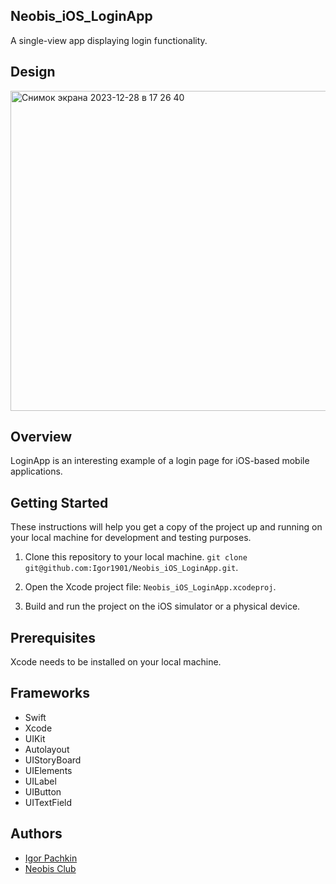 ## Neobis_iOS_LoginApp
A single-view app displaying login functionality.

## Design
<img width="512" alt="Снимок экрана 2023-12-28 в 17 26 40" src="https://github.com/Igor1901/Neobis_iOS_LoginApp/assets/31537820/05963567-40e3-448a-a6aa-f8fab109df34">

## Overview
LoginApp is an interesting example of a login page for iOS-based mobile applications.

## Getting Started
These instructions will help you get a copy of the project up and running on your local machine for development and testing purposes.

1. Clone this repository to your local machine. `git clone git@github.com:Igor1901/Neobis_iOS_LoginApp.git`.

2. Open the Xcode project file: `Neobis_iOS_LoginApp.xcodeproj`.

3. Build and run the project on the iOS simulator or a physical device.

## Prerequisites
Xcode needs to be installed on your local machine.

## Frameworks
* Swift
* Xcode
* UIKit
* Autolayout
* UIStoryBoard
* UIElements
* UILabel
* UIButton
* UITextField

## Authors
* [Igor Pachkin](https://github.com/Igor1901)
* [Neobis Club](https://neobis.club/)
